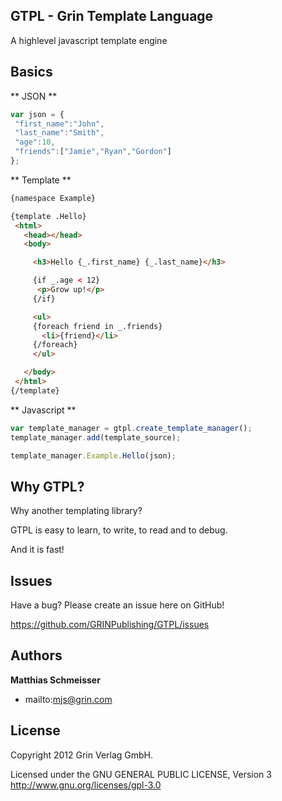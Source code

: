 ## GTPL - Grin Template Language

A highlevel javascript template engine

## Basics

** JSON **

```js
var json = {
 "first_name":"John",
 "last_name":"Smith",
 "age":10,
 "friends":["Jamie","Ryan","Gordon"]
};
```
** Template **

 ```html
{namespace Example}

{template .Hello}
  <html>
    <head></head>
    <body>

      <h3>Hello {_.first_name} {_.last_name}</h3>

      {if _.age < 12}
       <p>Grow up!</p>
      {/if}

      <ul>
      {foreach friend in _.friends}
        <li>{friend}</li>
      {/foreach}
      </ul>

    </body>
  </html>
{/template}
```

** Javascript **

```js
var template_manager = gtpl.create_template_manager();
template_manager.add(template_source);

template_manager.Example.Hello(json);
```

## Why GTPL?

Why another templating library?

GTPL is easy to learn, to write, to read and to debug.

And it is fast!

## Issues

Have a bug? Please create an issue here on GitHub!

https://github.com/GRINPublishing/GTPL/issues

## Authors

**Matthias Schmeisser**

+ mailto:mjs@grin.com

## License

Copyright 2012 Grin Verlag GmbH.

Licensed under the GNU GENERAL PUBLIC LICENSE, Version 3 http://www.gnu.org/licenses/gpl-3.0